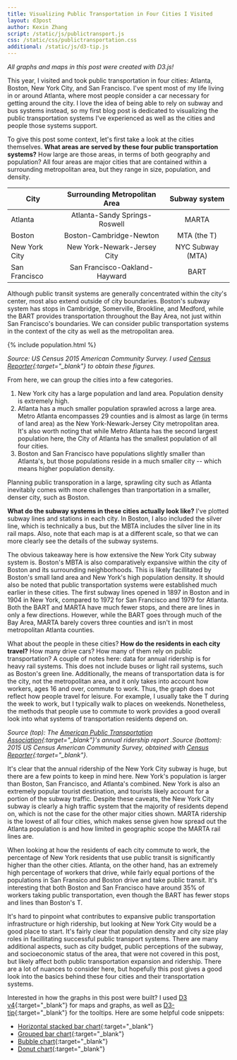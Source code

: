 ```yaml
---
title: Visualizing Public Transportation in Four Cities I Visited
layout: d3post
author: Kexin Zhang
script: /static/js/publictransport.js
css: /static/css/publictransportation.css
additional: /static/js/d3-tip.js
---
```

*All graphs and maps in this post were created with D3.js!*

This year, I visited and took public transportation in four cities: Atlanta, Boston, New York City, and San Francisco. I've spent most of my life living in or around Atlanta, where most people consider a car necessary for getting around the city. I love the idea of being able to rely on subway and bus systems instead, so my first blog post is dedicated to visualizing the public transportation systems I've experienced as well as the cities and people those systems support.

To give this post some context, let's first take a look at the cities themselves. **What areas are served by these four public transportation systems?** How large are those areas, in terms of both geography and population? All four areas are major cities that are contained within a surrounding metropolitan area, but they range in size, population, and density.

| City          | Surrounding Metropolitan Area       | Subway system     |
|---------------|:-----------------------------------:|:-----------------:| 
|Atlanta        |Atlanta-Sandy Springs-Roswell        |MARTA              |
|Boston         |Boston-Cambridge-Newton              |MTA (the T)        |
|New York City  |New York-Newark-Jersey City          |NYC Subway (MTA)   |
|San Francisco  |San Francisco-Oakland-Hayward        |BART               |

Although public transit systems are generally concentrated within the city's center, most also extend outside of city boundaries. Boston's subway system has stops in Cambridge, Somerville, Brookline, and Medford, while the BART provides transportation throughout the Bay Area, not just within San Francisco's boundaries. We can consider public transportation systems in the context of the city as well as the metropolitan area.

{% include population.html %}

*Source: US Census 2015 American Community Survey. I used [Census Reporter](https://censusreporter.org/){:target="_blank"} to obtain these figures.*

From here, we can group the cities into a few categories.
1. New York city has a large population and land area. Population density is extremely high.
2. Atlanta has a much smaller population sprawled across a large area. Metro Atlanta encompasses 29 counties and is almost as large (in terms of land area) as the New York-Newark-Jersey City metropolitan area. It's also worth noting that while Metro Atlanta has the second largest population here, the City of Atlanta has the smallest population of all four cities. 
3. Boston and San Francisco have populations slightly smaller than Atlanta's, but those populations reside in a much smaller city -- which means higher population density. 

Planning public transporation in a large, sprawling city such as Atlanta inevitably comes with more challenges than tranportation in a smaller, denser city, such as Boston. 

**What do the subway systems in these cities actually look like?** I've plotted subway lines and stations in each city. In Boston, I also included the silver line, which is technically a bus, but the MBTA includes the silver line in its rail maps. Also, note that each map is at a different scale, so that we can more clearly see the details of the subway systems. 

<div id="maps-container">
  <div id="boston" class="city-map"></div>
  <div id="sf" class="city-map"></div>
  <div id="atl" class="city-map"></div>
  <div id="nyc" class="city-map"></div>
</div>

The obvious takeaway here is how extensive the New York City subway system is. Boston's MBTA is also comparatively expansive within the city of Boston and its surrounding neighborhoods. This is likely facillitated by Boston's small land area and New York's high population density. It should also be noted that public transportation systems were established much earlier in these cities. The first subway lines opened in 1897 in Boston and in 1904 in New York, compared to 1972 for San Francisco and 1979 for Atlanta. Both the BART and MARTA have much fewer stops, and there are lines in only a few directions. However, while the BART goes through much of the Bay Area, MARTA barely covers three counties and isn't in most metropolitan Atlanta counties.

What about the people in these cities? **How do the residents in each city travel?** How many drive cars? How many of them rely on public transportation? A couple of notes here: data for annual ridership is for heavy rail systems. This does not include buses or light rail systems, such as Boston's green line. Additionally, the means of transportation data is for the city, not the metropolitan area, and it only takes into account how workers, ages 16 and over, commute to work. Thus, the graph does not reflect how people travel for leisure. For example, I usually take the T during the week to work, but I typically walk to places on weekends. Nonetheless, the methods that people use to commute to work provides a good overall look into what systems of transportation residents depend on.

<div id="ridership" class="graph"></div>
<div id="percent-subway-title"></div>
<div id="percent-subway"></div>
<div id ="percent-subway-legend"></div>

*Source (top): The [American Public Transportation Association](http://www.apta.com/resources/statistics/Pages/ridershipreport.aspx){:target="_blank"}'s annual ridership report .Source (bottom): 2015 US Census American Community Survey, obtained with [Census Reporter](https://censusreporter.org/){:target="_blank"}.*

It's clear that the annual ridership of the New York City subway is huge, but there are a few points to keep in mind here. New York's population is larger than Boston, San Francisco, and Atlanta's combined. New York is also an extremely popular tourist destination, and tourists likely account for a portion of the subway traffic. Despite these caveats, the New York City subway is clearly a high traffic system that the majority of residents depend on, which is not the case for the other major cities shown. MARTA ridership is the lowest of all four cities, which makes sense given how spread out the Atlanta population is and how limited in geographic scope the MARTA rail lines are. 

When looking at how the residents of each city commute to work, the percentage of New York residents that use public transit is significantly higher than the other cities. Atlanta, on the other hand, has an extremely high percentage of workers that drive, while fairly equal portions of the populations in San Fransico and Boston drive and take public transit. It's interesting that both Boston and San Francisco have around 35% of workers taking public transportation, even though the BART has fewer stops and lines than Boston's T.

It's hard to pinpoint what contributes to expansive public transportation infrastructure or high ridership, but looking at New York City would be a good place to start. It's fairly clear that population density and city size play roles in facillitating successful public transport systems. There are many additional aspects, such as city budget, public perceptions of the subway, and socioeconomic status of the area, that were not covered in this post, but likely affect both public transportation expansion and ridership. There are a lot of nuances to consider here, but hopefully this post gives a good look into the basics behind these four cities and their transportation systems.

Interested in how the graphs in this post were built? I used [D3 v4](https://d3js.org/){:target="_blank"} for maps and graphs, as well as [D3-tip](http://labratrevenge.com/d3-tip/){:target="_blank"} for the tooltips. Here are some helpful code snippets: 
- [Horizontal stacked bar chart](https://bl.ocks.org/caravinden/32a3d192e0e5f6af81f4bcc12adda8f7){:target="_blank"}
- [Grouped bar chart](https://bl.ocks.org/mbostock/3887051){:target="_blank"}
- [Bubble chart](https://bl.ocks.org/mbostock/4063269){:target="_blank"}
- [Donut chart](https://bl.ocks.org/mbhall88/b2504f8f3e384de4ff2b9dfa60f325e2){:target="_blank"}